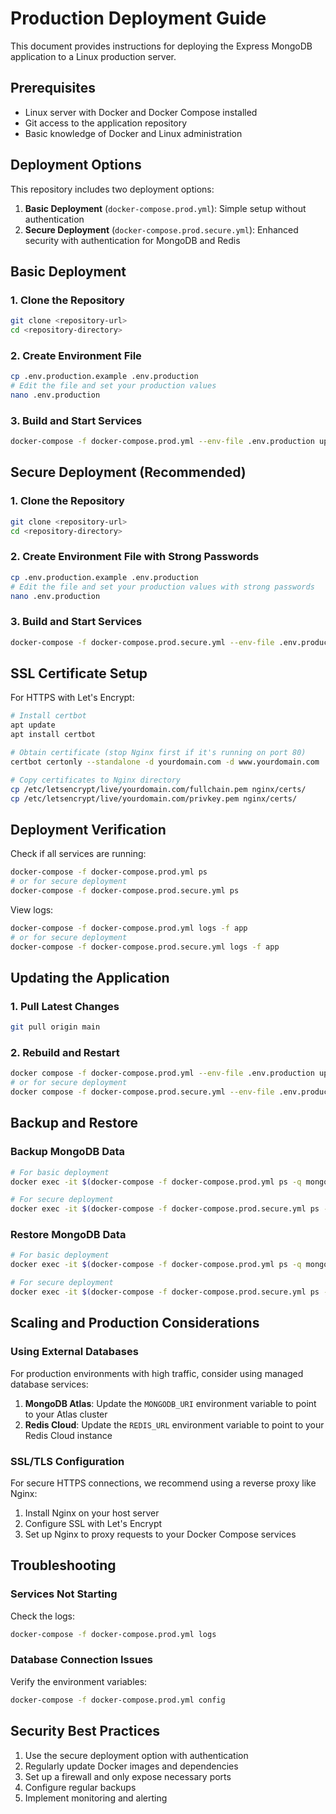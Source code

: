 # Production Deployment Guide

This document provides instructions for deploying the Express MongoDB application to a Linux production server.

## Prerequisites

- Linux server with Docker and Docker Compose installed
- Git access to the application repository
- Basic knowledge of Docker and Linux administration

## Deployment Options

This repository includes two deployment options:

1. **Basic Deployment** (`docker-compose.prod.yml`): Simple setup without authentication
2. **Secure Deployment** (`docker-compose.prod.secure.yml`): Enhanced security with authentication for MongoDB and Redis

## Basic Deployment

### 1. Clone the Repository

```bash
git clone <repository-url>
cd <repository-directory>
```

### 2. Create Environment File

```bash
cp .env.production.example .env.production
# Edit the file and set your production values
nano .env.production
```

### 3. Build and Start Services

```bash
docker-compose -f docker-compose.prod.yml --env-file .env.production up -d
```

## Secure Deployment (Recommended)

### 1. Clone the Repository

```bash
git clone <repository-url>
cd <repository-directory>
```

### 2. Create Environment File with Strong Passwords

```bash
cp .env.production.example .env.production
# Edit the file and set your production values with strong passwords
nano .env.production
```

### 3. Build and Start Services

```bash
docker-compose -f docker-compose.prod.secure.yml --env-file .env.production up -d
```

## SSL Certificate Setup

For HTTPS with Let's Encrypt:

```bash
# Install certbot
apt update
apt install certbot

# Obtain certificate (stop Nginx first if it's running on port 80)
certbot certonly --standalone -d yourdomain.com -d www.yourdomain.com

# Copy certificates to Nginx directory
cp /etc/letsencrypt/live/yourdomain.com/fullchain.pem nginx/certs/
cp /etc/letsencrypt/live/yourdomain.com/privkey.pem nginx/certs/
```

## Deployment Verification

Check if all services are running:

```bash
docker-compose -f docker-compose.prod.yml ps
# or for secure deployment
docker-compose -f docker-compose.prod.secure.yml ps
```

View logs:

```bash
docker-compose -f docker-compose.prod.yml logs -f app
# or for secure deployment
docker-compose -f docker-compose.prod.secure.yml logs -f app
```

## Updating the Application

### 1. Pull Latest Changes

```bash
git pull origin main
```

### 2. Rebuild and Restart

```bash
docker compose -f docker-compose.prod.yml --env-file .env.production up -d --build
# or for secure deployment
docker compose -f docker-compose.prod.secure.yml --env-file .env.production up -d --build
```

## Backup and Restore

### Backup MongoDB Data

```bash
# For basic deployment
docker exec -it $(docker-compose -f docker-compose.prod.yml ps -q mongodb) mongodump --out /data/db/backup

# For secure deployment
docker exec -it $(docker-compose -f docker-compose.prod.secure.yml ps -q mongodb) mongodump --username admin --password $MONGO_ADMIN_PASSWORD --authenticationDatabase admin --out /data/db/backup
```

### Restore MongoDB Data

```bash
# For basic deployment
docker exec -it $(docker-compose -f docker-compose.prod.yml ps -q mongodb) mongorestore /data/db/backup

# For secure deployment
docker exec -it $(docker-compose -f docker-compose.prod.secure.yml ps -q mongodb) mongorestore --username admin --password $MONGO_ADMIN_PASSWORD --authenticationDatabase admin /data/db/backup
```

## Scaling and Production Considerations

### Using External Databases

For production environments with high traffic, consider using managed database services:

1. **MongoDB Atlas**: Update the `MONGODB_URI` environment variable to point to your Atlas cluster
2. **Redis Cloud**: Update the `REDIS_URL` environment variable to point to your Redis Cloud instance

### SSL/TLS Configuration

For secure HTTPS connections, we recommend using a reverse proxy like Nginx:

1. Install Nginx on your host server
2. Configure SSL with Let's Encrypt
3. Set up Nginx to proxy requests to your Docker Compose services

## Troubleshooting

### Services Not Starting

Check the logs:

```bash
docker-compose -f docker-compose.prod.yml logs
```

### Database Connection Issues

Verify the environment variables:

```bash
docker-compose -f docker-compose.prod.yml config
```

## Security Best Practices

1. Use the secure deployment option with authentication
2. Regularly update Docker images and dependencies
3. Set up a firewall and only expose necessary ports
4. Configure regular backups
5. Implement monitoring and alerting 